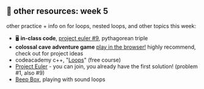 ## 🤖 other resources: week 5

other practice + info on for loops, nested loops, and other topics this week:
- 🖥️ **in-class code**, [project euler #9](https://replit.com/@mab253/projectEuler-9#main.cpp), pythagorean triple
- **colossal cave adventure game** [play in the browser!](https://grack.com/demos/adventure/) highly recommend, check out for project ideas
- codeacademy c++, "[Loops](https://www.codecademy.com/courses/learn-c-plus-plus/lessons/cpp-loops/exercises/introduction)" (free course)
- [Project Euler](https://projecteuler.net/) - you can join, you already have the first solution! (problem #1, also #9)
- [Beep Box](https://www.beepbox.co/), playing with sound loops

